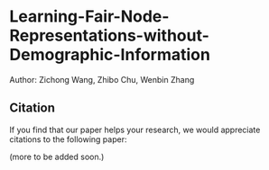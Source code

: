 # Learning-Fair-Node-Representations-without-Demographic-Information

Author: Zichong Wang, Zhibo Chu, Wenbin Zhang

## Citation

If you find that our paper helps your research, we would appreciate citations to the following paper:


(more to be added soon.)
